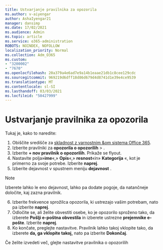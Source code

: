 ```yaml
---
title: Ustvarjanje pravilnika za opozorila
ms.author: v-aiyengar
author: AshaIyengar21
manager: dansimp
ms.date: 17/02/2021
ms.audience: Admin
ms.topic: article
ms.service: o365-administration
ROBOTS: NOINDEX, NOFOLLOW
localization_priority: Normal
ms.collection: Adm_O365
ms.custom:
- "3200002"
- "7670"
ms.openlocfilehash: 20a379a4e6ad7e9a14b1eaae21db1c8cee129cdc
ms.sourcegitcommit: 969219d6dff18d86d679d4d8741d1e39e4ce9539
ms.translationtype: MT
ms.contentlocale: sl-SI
ms.lasthandoff: 03/03/2021
ms.locfileid: "50427999"
---
```

# <a name="create-an-alert-policy"></a>Ustvarjanje pravilnika za opozorila

Tukaj je, kako to naredite:

1. Obiščite središče za [skladnost z varnostnim &om sistema Office 365](https://go.microsoft.com/fwlink/p/?linkid=2077143).
1. Izberite pravilniki za **opozorila o opozorilih**  >  [](https://go.microsoft.com/fwlink/?linkid=2103208).
1. Izberite **+ nov pravilnik o opozorilih**. Prikaže se flyout.
1. Nastavite polja»**ime**«,» **Opis**«,» **resnost**«in» **Kategorija** «, kot je primerno za svoje potrebe. Izberite **naprej**.
1. Izberite dejavnost v spustnem meniju **dejavnost** .
> [!NOTE]
>  Izberete lahko le eno dejavnost, lahko pa dodate pogoje, da natančneje določite, kaj zazna pravilnik.
6. Izberite frekvence sprožilca opozorila, ki ustrezajo vašim potrebam, nato pa izberite **naprej**.
7. Odločite se, ali želite obvestiti osebe, ko je opozorilo sproženo tako, da izberete **Pošlji e-poštna obvestila** in izberete ustrezne **prejemnike e-pošte**. Izberite **naprej**.
8. Ko končate, preglejte nastavitve. Pravilnik lahko takoj vklopite tako, da izberete **da, ga vklopite takoj,** nato pa izberite **Dokončaj**.

Če želite izvedeti več, glejte nastavitve pravilnika o opozorilih

